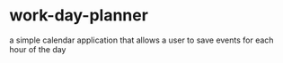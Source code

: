 # work-day-planner
a simple calendar application that allows a user to save events for each hour of the day
